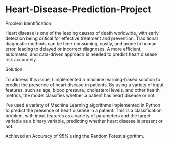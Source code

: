# Heart-Disease-Prediction-Project
Problem Identification:

Heart disease is one of the leading causes of death worldwide, with early detection being critical for effective treatment and prevention. Traditional diagnostic methods can be time-consuming, costly, and prone to human error, leading to delayed or incorrect diagnoses. A more efficient, automated, and data-driven approach is needed to predict heart disease risk accurately.

Solution:

To address this issue, I implemented a machine learning-based solution to predict the presence of heart disease in patients. By using a variety of input features, such as age, blood pressure, cholesterol levels, and other health metrics, the model classifies whether a patient has heart disease or not.

I've used a variety of Machine Learning algorithms implemented in Python to predict the presence of heart disease in a patient. This is a classification problem, with input features as a variety of parameters and the target variable as a binary variable, predicting whether heart disease is present or not.

Achieved an Accuracy of 95% using the Random Forest algorithm.

